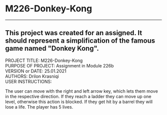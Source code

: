 # M226-Donkey-Kong

------------------------------------------------------------------------
This project was created for an assigned. It should represent a simplification of the famous game named "Donkey Kong".
------------------------------------------------------------------------

PROJECT TITLE: M226-Donkey-Kong  
PURPOSE OF PROJECT: Assignment in Module 226b  
VERSION or DATE: 25.01.2021  
AUTHORS: Drilon Krasniqi  
USER INSTRUCTIONS: 

The user can move with the right and left arrow key, which lets them move in the respective direction.
If they reach a ladder they can move up one level, otherwise this action is blocked. If they get hit by a barrel they will lose a life. The player has 5 lives.
